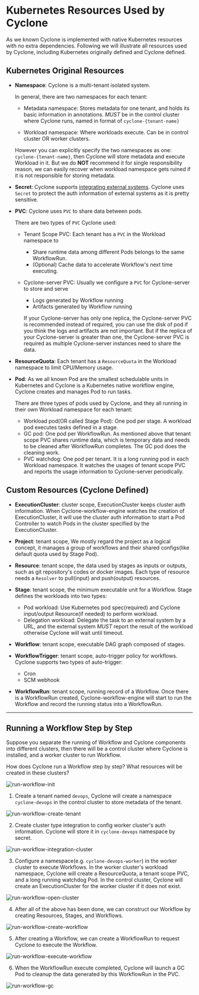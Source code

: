 # Kubernetes Resources Used by Cyclone

As we known Cyclone is implemented with native Kubernetes resources with no extra dependencies. Following we will illustrate all resources used by Cyclone, including Kubernetes originally defined and Cyclone defined.

## Kubernetes Original Resources

* **Namespace**: Cyclone is a multi-tenant isolated system.

    In general, there are two namespaces for each tenant:

    * Metadata namespace: Stores metadata for one tenant, and holds its basic information in annotations. *MUST* be in the control cluster where Cyclone runs, named in format of `cyclone-{tenant-name}`

    * Workload namespace: Where workloads execute. Can be in control cluster OR worker clusters.

    However you can explicitly specify the two namespaces as one: `cyclone-{tenant-name}`, then Cyclone will store metadata and execute Workload in it. But we do **NOT** recommend it for single responsibility reason, we can easily recover when workload namespace gets ruined if it is not responsible for storing metadata.

* **Secret**: Cyclone supports [integrating external systems](./user_guide.md#integration-center). Cyclone uses `Secret` to protect the auth information of external systems as it is pretty sensitive.

* **PVC**: Cyclone uses `PVC` to share data between pods.

    There are two types of `PVC` Cyclone used:

    * Tenant Scope PVC: Each tenant has a `PVC` in the Workload namespace to 
        * Share runtime data among different Pods belongs to the same WorkflowRun.
        * (Optional) Cache data to accelerate Workflow's next time executing. 

    * Cyclone-server PVC: Usually we configure a `PVC` for Cyclone-server to store and serve
        * Logs generated by Workflow running
        * Artifacts generated by Workflow running

        If your Cyclone-server has only one replica, the Cyclone-server PVC is recommended instead of required, you can use the disk of pod if you think the logs and artifacts are not important. But if the replica of your Cyclone-server is greater than one, the Cyclone-server PVC is required as multiple Cyclone-server instances need to share the data.

* **ResourceQuota**: Each tenant has a `ResourceQuota` in the Workload namespace to limit CPU/Memory usage.

* **Pod**: As we all known Pod are the smallest schedulable units in Kubernetes and Cyclone is a Kubernetes native workflow engine, Cyclone creates and manages Pod to run tasks.

    There are three types of pods used by Cyclone, and they all running in their own Workload namespace for each tenant:
    * Workload pod(OR called Stage Pod): One pod per stage. A workload pod executes tasks defined in a stage.
    * GC pod: One pod per WorkflowRun. As mentioned above that tenant scope PVC shares runtime data, which is temporary data and needs to be cleaned after WorkflowRun completes. The GC pod does the cleaning work.
    * PVC watchdog: One pod per tenant. It is a long running pod in each Workload namespace. It watches the usages of tenant scope PVC and reports the usage information to Cyclone-server periodically.

## Custom Resources (Cyclone Defined)

* **ExecutionCluster**: cluster scope, ExecutionCluster keeps cluster auth information. When Cyclone-workflow-engine watches the creation of ExecutionCluster, it will use the cluster auth information to start a Pod Controller to watch Pods in the cluster specified by the ExecutionCluster.

* **Project**: tenant scope, We mostly regard the project as a logical concept, it manages a group of workflows and their shared configs(like default quota used by Stage Pod).

* **Resource**: tenant scope, the data used by stages as inputs or outputs, such as git repository's codes or docker images. Each type of resource needs a `Resolver` to pull(input) and push(output) resources.

* **Stage**: tenant scope, the minimum executable unit for a Workflow. Stage defines the workloads into two types:
    * Pod workload: Use Kubernetes pod spec(required) and Cyclone input/output Resource(if needed) to perform workload.
    * Delegation workload: Delegate the task to an external system by a URL, and the external system *MUST* report the result of the workload otherwise Cyclone will wait until timeout.

* **Workflow**: tenant scope, executable DAG graph composed of stages.

* **WorkflowTrigger**: tenant scope, auto-trigger policy for workflows. Cyclone supports two types of auto-trigger:
    * Cron
    * SCM webhook

* **WorkflowRun**: tenant scope, running record of a Workflow. Once there is a WorkflowRun created, Cyclone-workflow-engine will start to run the Workflow and record the running status into a WorkflowRun.

---

## Running a Workflow Step by Step

Suppose you separate the running of Workflow and Cyclone components into different clusters, then there will be a control cluster where Cyclone is installed, and a worker cluster to run Workflow.

How does Cyclone run a Workflow step by step? What resources will be created in these clusters?

![run-workflow-init](./images/run-workflow-init.png)

1. Create a tenant named `devops`, Cyclone will create a namespace `cyclone-devops` in the control cluster to store metadata of the tenant.

![run-workflow-create-tenant](./images/run-workflow-create-tenant.png)

2. Create cluster type integration to config worker cluster's auth information. Cyclone will store it in `cyclone-devops` namespace by secret.

![run-workflow-integration-cluster](./images/run-workflow-integration-cluster.png)

3. Configure a namespace(e.g. `cyclone-devops-worker`) in the worker cluster to execute Workflows. In the worker cluster's workload namespace, Cyclone will create a ResourceQuota, a tenant scope PVC, and a long running watchdog Pod. 
In the control cluster, Cyclone will create an ExecutionCluster for the worker cluster if it does not exist.

![run-workflow-open-cluster](./images/run-workflow-open-cluster.png)

4. After all of the above has been done, we can construct our Workflow by creating Resources, Stages, and Workflows.

![run-workflow-create-workflow](./images/run-workflow-create-workflow.png)

5. After creating a Workflow, we can create a WorkflowRun to request Cyclone to execute the Workflow.

![run-workflow-execute-workflow](./images/run-workflow-execute-workflow.png)

6. When the WorkflowRun execute completed, Cyclone will launch a GC Pod to cleanup the data generated by this WorkflowRun in the PVC.

![run-workflow-gc](./images/run-workflow-gc.png)
